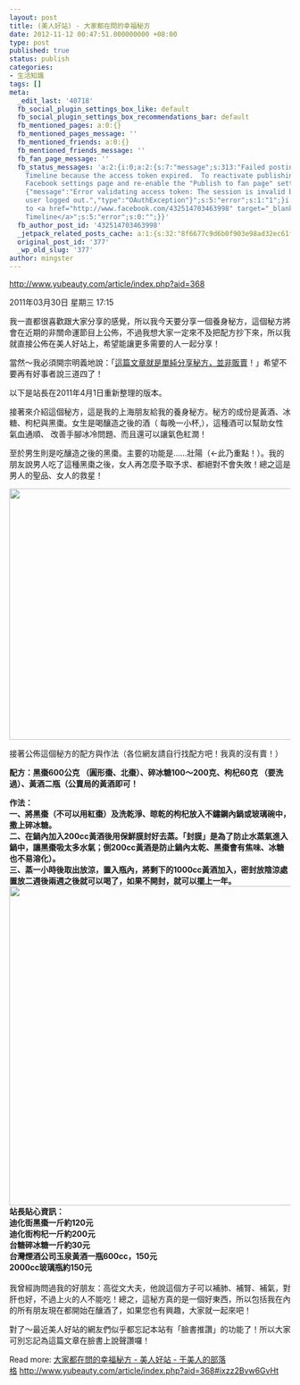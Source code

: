 ```yaml
---
layout: post
title: (美人好站) - 大家都在問的幸福秘方
date: 2012-11-12 00:47:51.000000000 +08:00
type: post
published: true
status: publish
categories:
- 生活知識
tags: []
meta:
  _edit_last: '40718'
  fb_social_plugin_settings_box_like: default
  fb_social_plugin_settings_box_recommendations_bar: default
  fb_mentioned_pages: a:0:{}
  fb_mentioned_pages_message: ''
  fb_mentioned_friends: a:0:{}
  fb_mentioned_friends_message: ''
  fb_fan_page_message: ''
  fb_status_messages: 'a:2:{i:0;a:2:{s:7:"message";s:313:"Failed posting to mingster''s
    Timeline because the access token expired.  To reactivate publishing, visit the
    Facebook settings page and re-enable the "Publish to fan page" setting. Full error:
    {"message":"Error validating access token: The session is invalid because the
    user logged out.","type":"OAuthException"}";s:5:"error";s:1:"1";}i:1;a:2:{s:7:"message";s:102:"Posted
    to <a href="http://www.facebook.com/432514703463998" target="_blank">your Facebook
    Timeline</a>";s:5:"error";s:0:"";}}'
  fb_author_post_id: '432514703463998'
  _jetpack_related_posts_cache: a:1:{s:32:"8f6677c9d6b0f903e98ad32ec61f8deb";a:2:{s:7:"expires";i:1453387553;s:7:"payload";a:3:{i:0;a:1:{s:2:"id";i:78;}i:1;a:1:{s:2:"id";i:158;}i:2;a:1:{s:2:"id";i:82;}}}}
  original_post_id: '377'
  _wp_old_slug: '377'
author: mingster
---
```

<p><a href="http://www.yubeauty.com/article/index.php?aid=368">http://www.yubeauty.com/article/index.php?aid=368</a></p>
<p>2011年03月30日 星期三 17:15</p>
<div>
<p>我一直都很喜歡跟大家分享的感覺，所以我今天要分享一個養身秘方，這個秘方將會在近期的非關命運節目上公佈，不過我想大家一定來不及把配方抄下來，所以我就直接公佈在美人好站上，希望能讓更多需要的人一起分享！</p>
<p>當然～我必須開宗明義地說：「<span style="text-decoration:underline;">這篇文章就是單純分享秘方，並非販賣</span>！」希望不要再有好事者說三道四了！</p>
<p>以下是站長在2011年4月1日重新整理的版本。</p>
<p>接著來介紹這個秘方，這是我的上海朋友給我的養身秘方。秘方的成份是黃酒、冰糖、枸杞與黑棗。女生是喝釀造之後的酒（ 每晚一小杯,），這種酒可以幫助女性氣血通順、 改善手腳冰冷問題、而且還可以讓氣色紅潤！</p>
<p>至於男生則是吃釀造之後的黑棗。主要的功能是……壯陽（←此乃重點！）。我的朋友說男人吃了這種黑棗之後，女人再怎麼予取予求、都絕對不會失敗！總之這是男人的聖品、女人的救星！</p>
<p><img src="/img/me0330.jpg" alt="" width="600" height="450" /></p>
<p>接著公佈這個秘方的配方與作法（各位網友請自行找配方吧！我真的沒有賣！）</p>
<p><strong>配方：黑棗600公克 （圓形棗、北棗）、碎冰糖100～200克、枸杞60克 （要洗過）、黃酒二瓶（公賣局的黃酒即可！</p>
<p>作法：<br />
一、將黑棗（不可以用紅棗）及洗乾淨、晾乾的枸杞放入不鏽鋼內鍋或玻璃碗中，撒上碎冰糖。<br />
二、在鍋內加入200cc黃酒後用保鮮膜封好去蒸。「封膜」是為了防止水蒸氣進入鍋中，讓黑棗吸太多水氣；倒200cc黃酒是防止鍋內太乾、黑棗會有焦味、冰糖也不易溶化）。<br />
三、蒸一小時後取出放涼，置入瓶內，將剩下的1000cc黃酒加入，密封放陰涼處置放二週後兩週之後就可以喝了，如果不開封，就可以擺上一年。<br />
<img src="/img/me0330-1-n.jpg" alt="" width="600" height="572" /><br />
站長貼心資訊：<br />
迪化街黑棗一斤約120元<br />
迪化街枸杞一斤約200元<br />
台糖碎冰糖一斤約30元<br />
台灣煙酒公司玉泉黃酒一瓶600cc，150元<br />
2000cc玻璃瓶約150元<br />
</strong><br />
我曾經詢問過我的好朋友：高從文大夫，他說這個方子可以補肺、補腎、補氣，對肝也好，不過上火的人不能吃！總之，這秘方真的是一個好東西，所以包括我在內的所有朋友現在都開始在釀酒了，如果您也有興趣，大家就一起來吧！</p>
<p>對了～最近美人好站的網友們似乎都忘記本站有「臉書推讚」的功能了！所以大家可別忘記為這篇文章在臉書上說聲讚囉！</p>
</div>
<p>Read more: <a href="http://www.yubeauty.com/article/index.php?aid=368#ixzz2Bvw6GvHt">大家都在問的幸福秘方 - 美人好站 - 于美人的部落格</a> <a href="http://www.yubeauty.com/article/index.php?aid=368#ixzz2Bvw6GvHt">http://www.yubeauty.com/article/index.php?aid=368#ixzz2Bvw6GvHt</a></p>

